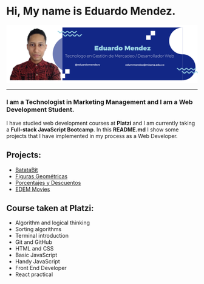 [//]: # (http://localhost:8080/edmedev/index.html)

# Hi, My name is Eduardo Mendez.

![profile image](banner-profile.png)
_______

### I am a Technologist in Marketing Management and I am a Web Development Student.

I have studied web development courses at **Platzi** and I am currently taking a **Full-stack JavaScript Bootcamp**. In this **README.md** I show some projects that I have implemented in my process as a Web Developer.


## Projects:

- [BatataBit](https://edmedev.github.io/batatabit/)
- [Figuras Geométricas](https://edmedev.github.io/figuras-geometricas/)
- [Porcentajes y Descuentos](https://edmedev.github.io/porcentajes-y-descuentos/)
- [EDEM Movies](https://edmedev.github.io/edem-movies/)


## Course taken at Platzi:

- Algorithm and logical thinking
- Sorting algorithms
- Terminal introduction
- Git and GitHub
- HTML and CSS
- Basic JavaScript
- Handy JavaScript
- Front End Developer
- React practical
